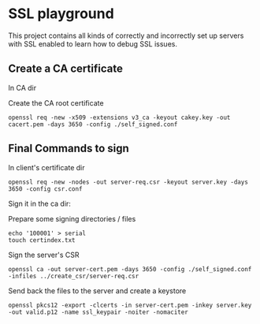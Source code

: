 # SSL playground

This project contains all kinds of correctly and incorrectly set up servers with SSL enabled to learn how to debug SSL issues.

## Create a CA certificate

In CA dir

Create the CA root certificate
```shell script
openssl req -new -x509 -extensions v3_ca -keyout cakey.key -out cacert.pem -days 3650 -config ./self_signed.conf
```

## Final Commands to sign

In client's certificate dir

```shell script
openssl req -new -nodes -out server-req.csr -keyout server.key -days 3650 -config csr.conf
```

Sign it in the ca dir:

Prepare some signing directories / files

```shell script
echo '100001' > serial
touch certindex.txt
```
Sign the server's CSR
```shell script
openssl ca -out server-cert.pem -days 3650 -config ./self_signed.conf -infiles ../create_csr/server-req.csr
```

Send back the files to the server and create a keystore

```shell script
openssl pkcs12 -export -clcerts -in server-cert.pem -inkey server.key -out valid.p12 -name ssl_keypair -noiter -nomaciter
```